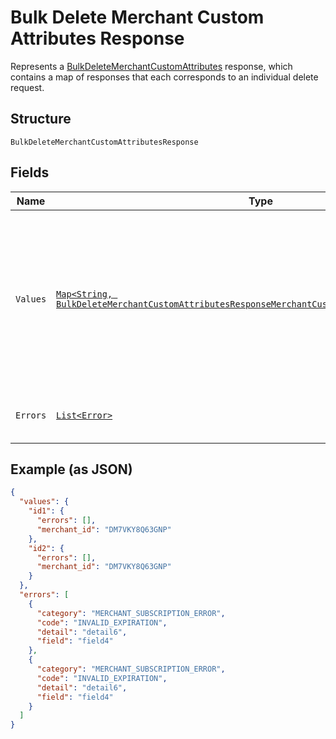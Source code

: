 
# Bulk Delete Merchant Custom Attributes Response

Represents a [BulkDeleteMerchantCustomAttributes](../../doc/api/merchant-custom-attributes.md#bulk-delete-merchant-custom-attributes) response,
which contains a map of responses that each corresponds to an individual delete request.

## Structure

`BulkDeleteMerchantCustomAttributesResponse`

## Fields

| Name | Type | Tags | Description | Getter |
|  --- | --- | --- | --- | --- |
| `Values` | [`Map<String, BulkDeleteMerchantCustomAttributesResponseMerchantCustomAttributeDeleteResponse>`](../../doc/models/bulk-delete-merchant-custom-attributes-response-merchant-custom-attribute-delete-response.md) | Required | A map of responses that correspond to individual delete requests. Each response has the<br>same key as the corresponding request. | Map<String, BulkDeleteMerchantCustomAttributesResponseMerchantCustomAttributeDeleteResponse> getValues() |
| `Errors` | [`List<Error>`](../../doc/models/error.md) | Optional | Any errors that occurred during the request. | List<Error> getErrors() |

## Example (as JSON)

```json
{
  "values": {
    "id1": {
      "errors": [],
      "merchant_id": "DM7VKY8Q63GNP"
    },
    "id2": {
      "errors": [],
      "merchant_id": "DM7VKY8Q63GNP"
    }
  },
  "errors": [
    {
      "category": "MERCHANT_SUBSCRIPTION_ERROR",
      "code": "INVALID_EXPIRATION",
      "detail": "detail6",
      "field": "field4"
    },
    {
      "category": "MERCHANT_SUBSCRIPTION_ERROR",
      "code": "INVALID_EXPIRATION",
      "detail": "detail6",
      "field": "field4"
    }
  ]
}
```

